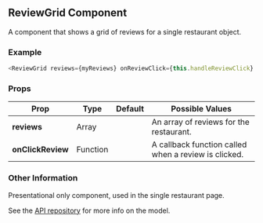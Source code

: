 ## ReviewGrid Component
A component that shows a grid of reviews for a single restaurant object.

### Example

```js
<ReviewGrid reviews={myReviews} onReviewClick={this.handleReviewClick} />
```

### Props

| Prop          | Type     | Default     | Possible Values
| ------------- | -------- | ----------- | ---------------------------------------------
| **reviews**    | Array   |             | An array of reviews for the restaurant.
| **onClickReview**    | Function   |             | A callback function called when a review is clicked.

### Other Information
Presentational only component, used in the single restaurant page.

See the [API repository](https://github.com/RyanCCollins/restaurant-reviewer-api) for more info on the model.
